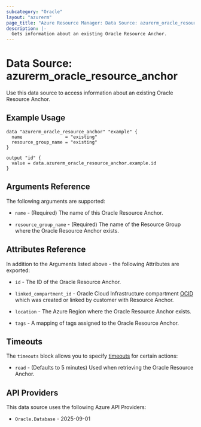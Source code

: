 ```yaml
---
subcategory: "Oracle"
layout: "azurerm"
page_title: "Azure Resource Manager: Data Source: azurerm_oracle_resource_anchor"
description: |-
  Gets information about an existing Oracle Resource Anchor.
---
```


# Data Source: azurerm_oracle_resource_anchor

Use this data source to access information about an existing Oracle Resource Anchor.

## Example Usage

```hcl
data "azurerm_oracle_resource_anchor" "example" {
  name                = "existing"
  resource_group_name = "existing"
}

output "id" {
  value = data.azurerm_oracle_resource_anchor.example.id
}
```

## Arguments Reference

The following arguments are supported:

* `name` - (Required) The name of this Oracle Resource Anchor.

* `resource_group_name` - (Required) The name of the Resource Group where the Oracle Resource Anchor exists.

## Attributes Reference

In addition to the Arguments listed above - the following Attributes are exported: 

* `id` - The ID of the Oracle Resource Anchor.

* `linked_compartment_id` - Oracle Cloud Infrastructure compartment [OCID](https://docs.oracle.com/en-us/iaas/Content/General/Concepts/identifiers.htm) which was created or linked by customer with Resource Anchor.

* `location` - The Azure Region where the Oracle Resource Anchor exists.

* `tags` - A mapping of tags assigned to the Oracle Resource Anchor.

## Timeouts

The `timeouts` block allows you to specify [timeouts](https://developer.hashicorp.com/terraform/language/resources/configure#define-operation-timeouts) for certain actions:

* `read` - (Defaults to 5 minutes) Used when retrieving the Oracle Resource Anchor.

## API Providers
<!-- This section is generated, changes will be overwritten -->
This data source uses the following Azure API Providers:

* `Oracle.Database` - 2025-09-01

